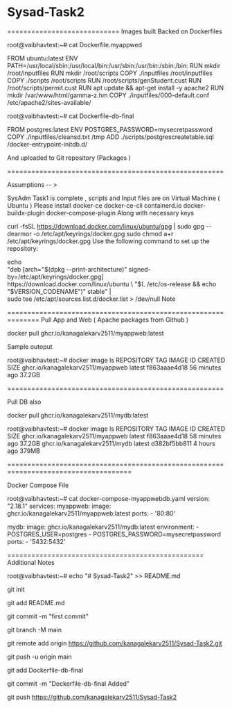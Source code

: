 # Sysad-Task2
============================
Images built Backed on Dockerfiles 

root@vaibhavtest:~# cat Dockerfile.myappwed

FROM ubuntu:latest
ENV PATH=/usr/local/sbin:/usr/local/bin:/usr/sbin:/usr/bin:/sbin:/bin:
RUN mkdir /root/inputfiles
RUN mkdir /root/scripts
COPY ./inputfiles /root/inputfiles
COPY ./scripts /root/scripts
RUN /root/scripts/genStudent.cust
RUN /root/scripts/permit.cust
RUN apt update  && apt-get install -y apache2
RUN mkdir /var/www/html/gamma-z.hm
COPY ./inputfiles/000-default.conf /etc/apache2/sites-available/


root@vaibhavtest:~# cat Dockerfile-db-final

FROM postgres:latest
ENV POSTGRES_PASSWORD=mysecretpassword
COPY ./inputfiles/cleansd.txt /tmp
ADD ./scripts/postgrescreatetable.sql /docker-entrypoint-initdb.d/

And uploaded to Git repository (Packages ) 

======================================================

Assumptions -- > 

SysAdm Task1 is complete , scripts and Input files are on Virtual Machine ( Ubuntu ) 
Please install docker-ce docker-ce-cli containerd.io docker-buildx-plugin docker-compose-plugin
Along with necessary keys 

curl -fsSL https://download.docker.com/linux/ubuntu/gpg | sudo gpg --dearmor -o /etc/apt/keyrings/docker.gpg
 sudo chmod a+r /etc/apt/keyrings/docker.gpg
Use the following command to set up the repository:


 echo \
  "deb [arch="$(dpkg --print-architecture)" signed-by=/etc/apt/keyrings/docker.gpg] https://download.docker.com/linux/ubuntu \
  "$(. /etc/os-release && echo "$VERSION_CODENAME")" stable" | \
  sudo tee /etc/apt/sources.list.d/docker.list > /dev/null
Note


==============================================================
Pull App and Web ( Apache packages from Github ) 

docker pull ghcr.io/kanagalekarv2511/myappweb:latest

Sample outoput 

root@vaibhavtest:~# docker image ls
REPOSITORY                          TAG       IMAGE ID       CREATED          SIZE
ghcr.io/kanagalekarv2511/myappweb   latest    f863aaae4d18   56 minutes ago   37.2GB



======================================================

Pull DB also 

docker pull ghcr.io/kanagalekarv2511/mydb:latest

root@vaibhavtest:~# docker image ls
REPOSITORY                          TAG       IMAGE ID       CREATED          SIZE
ghcr.io/kanagalekarv2511/myappweb   latest    f863aaae4d18   58 minutes ago   37.2GB
ghcr.io/kanagalekarv2511/mydb       latest    d382bf5bb811   4 hours ago      379MB

=====================================================================================

Docker Compose File 

root@vaibhavtest:~# cat docker-compose-myappwebdb.yaml
version: "2.18.1"
services:
  myappweb:
    image: ghcr.io/kanagalekarv2511/myappweb:latest
    ports:
      - '80:80'

  mydb:
    image: ghcr.io/kanagalekarv2511/mydb:latest
    environment:
      - POSTGRES_USER=postgres
      - POSTGRES_PASSWORD=mysecretpassword
    ports:
      - '5432:5432'

=================================================
Additional Notes 

root@vaibhavtest:~# echo "# Sysad-Task2" >> README.md

git init

git add README.md

git commit -m "first commit"

git branch -M main

git remote add origin https://github.com/kanagalekarv2511/Sysad-Task2.git

git push -u origin main

git add Dockerfile-db-final

git commit -m "Dockerfile-db-final Added"

git push https://github.com/kanagalekarv2511/Sysad-Task2

